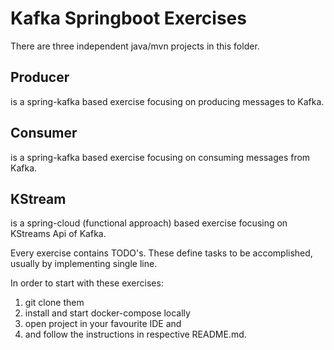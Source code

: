 # Kafka Springboot Exercises
There are three independent java/mvn projects in this folder.  

## Producer
is a spring-kafka based exercise focusing on producing messages to Kafka.
## Consumer
is a spring-kafka based exercise focusing on consuming messages from Kafka.
## KStream
is a spring-cloud (functional approach) based exercise focusing on KStreams Api of Kafka.

Every exercise contains TODO's. These define tasks to be accomplished, usually by implementing single line.

In order to start with these exercises:
1. git clone them
2. install and start docker-compose locally
3. open project in your favourite IDE and
4. and follow the instructions in respective README.md.  
